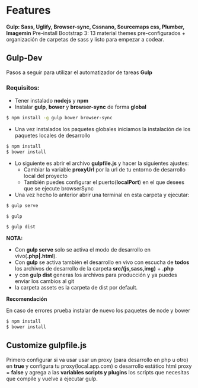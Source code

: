 # Features
**Gulp: Sass, Uglify, Browser-sync, Cssnano, Sourcemaps css, Plumber, Imagemin**
Pre-install Bootstrap 3: 13 material themes pre-configurados + organización de carpetas de sass
y listo para empezar a codear.

## Gulp-Dev

Pasos a seguir para utilizar el automatizador de tareas **Gulp**

### Requisitos:
  - Tener instalado **nodejs** y **npm**
  - Instalar **gulp**, **bower** y **browser-sync** de forma **global** 
```sh
$ npm install -g gulp bower browser-sync
```
  - Una vez instalados los paquetes globales iniciamos la instalación de los paquetes locales de desarrollo 
```sh
$ npm install
$ bower install
```
  - Lo siguiente es abrir el archivo **gulpfile.js** y hacer la siguientes ajustes:
    - Cambiar la variable **proxyUrl** por la url de tu entorno de desarrollo local del proyecto
    - También puedes configurar el puerto(**localPort**) en el que desees que se ejecute browserSync
  - Una vez hecho lo anterior abrir una terminal en esta carpeta y ejecutar:
```sh
$ gulp serve
```
```sh
$ gulp
```
```sh
$ gulp dist
```
**NOTA:**
  - Con **gulp serve** solo se activa el modo de desarrollo en vivo(**.php|.html**).
  - Con **gulp** se activa también el desarrollo en vivo con escucha de **todos** los archivos de desarrollo de la carpeta **src/(js,sass,img)**  + **.php**
  - y con **gulp dist** generas los archivos para producción y ya puedes enviar los cambios al git
  - la carpeta assets es  la carpeta de dist por default.

**Recomendación**

En caso de errores prueba instalar de nuevo los paquetes de node y bower
```sh
$ npm install
$ bower install
```

## Customize gulpfile.js

Primero configurar si va usar usar un proxy (para desarrollo en php u otro) en **true** y configura tu proxy(local.app.com)
o desarrollo estático html proxy = **false** y agrega a las **variables scripts y plugins**  los scripts que necesitas que
compile y vuelve a ejecutar gulp.
